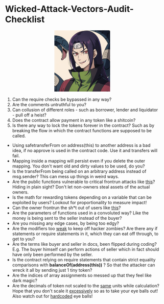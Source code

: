 # Wicked-Attack-Vectors-Audit-Checklist

<p align = center>
<img src= "./images/20230530_113017.png" height="200">
<br>
</p>

1) Can the require checks be bypassed in any way?
2) Are the comments untruthful to you?
3) Can collusion of different roles - such as borrower, lender and liquidator - pull off a heist?
4) Does the contract allow payment in any token like a shitcoin?
5) Is there any way to lock the tokens forever in the contract? Such as by breaking the flow in which the contract functions are supposed to be called.
- Using safetransferFrom on address(this) to another address is a bad idea, if no approve is used in the contract code. Use it and transfers will fail.
- Mapping inside a mapping will persist even if you delete the outer mapping. You don't want old and dirty values to be used, do you? 
- Is the transferFrom being called on an arbitrary address instead of msg.sender? This can mess up things in weird ways. 
- Are the public functions vulnerable to critical frontrun attacks like [this](https://github.com/sherlock-audit/2023-01-ajna-judging/issues/140)? Hiding in plain sight? Don't let non-owners steal assets of the actual owners.
- Is the math for rewarding tokens depending on a variable that can be exploited by users? Lookout for proportionality to measure impact!
- Can the owner frontrun the sh*t out of users like [this](https://consensys.net/diligence/audits/2021/06/growthdefi-wheat/#frontrunning-attacks-by-the-owner)?
- Are the parameters of functions used in a convoluted way? Like the money is being sent to the seller instead of the buyer?
- Are you missing any edge cases, by being too edgy?
- Are the modifiers too [weak](https://twitter.com/BlockSecTeam/status/1692533280971936059?t=pZijRKlnlcFfo9fdEk8dSQ&s=19) to keep off hacker zombies? Are there any if statements or require statements in it, which they can eat off through, to get to you?
- Are the terms like buyer and seller in docs, been flipped during coding? E.g. The buyer himself can perform actions of seller which in fact should have only been performed by the seller.
- Is the contract relying on require statements that contain strict equality comparisons with **balanceOf(address(this))** ? So that the attacker can wreck it all by sending just 1 tiny token?
- Are the indices of array assignments so messed up that they feel like dark magic?
- Are the decimals of token not scaled to the [same](https://dacian.me/precision-loss-errors#heading-no-precision-scaling) units while calculation? Hope that you don't scale it [excessively](https://dacian.me/precision-loss-errors#heading-excessive-precision-scaling) so as to take your eye balls out! Also watch out for [hardcoded](https://dacian.me/precision-loss-errors#heading-mismatched-precision-scaling) eye balls! 
